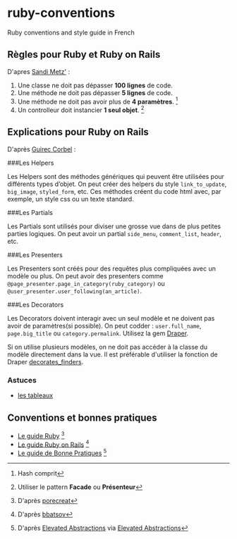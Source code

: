 ruby-conventions
================

Ruby conventions and style guide in French

## Règles pour Ruby et Ruby on Rails

D'apres [Sandi Metz'](http://rubyrogues.com/087-rr-book-clubpractical-object-oriented-design-in-ruby-with-sandi-metz/) :

  1. Une classe ne doit pas dépasser **100 lignes** de code.
  2. Une méthode ne doit pas dépasser **5 lignes** de code.
  3. Une méthode ne doit pas avoir plus de **4 paramètres**. [^1]
  4. Un controlleur doit instancier **1 seul objet**. [^2]

[^1]: Hash comprit
[^2]: Utiliser le pattern **Facade** ou **Présenteur**


## Explications pour Ruby on Rails

D'après [Guirec Corbel](http://gcorbel.github.io/blog/blog/2013/10/12/quand-jutilise-des-helpers-des-partials-des-presenters-et-des-decorators/) :

###Les Helpers

Les Helpers sont des méthodes génériques qui peuvent être utilisées pour différents types d’objet. On peut créer des helpers du style ```link_to_update```, ```big_image```, ```styled_form```, etc. Ces méthodes créent du code html avec, par exemple, un style css ou un texte standard.

###Les Partials

Les Partials sont utilisés pour diviser une grosse vue dans de plus petites parties logiques. On peut avoir un partial ```side_menu```, ```comment_list```, ```header```, etc.

###Les Presenters

Les Presenters sont créés pour des requêtes plus compliquées avec un modèle ou plus. On peut avoir des presenters comme ```@page_presenter.page_in_category(ruby_category)``` ou ```@user_presenter.user_following(an_article)```.

###Les Decorators

Les Decorators doivent interagir avec un seul modèle et ne doivent pas avoir de paramètres(si possible). On peut codder : ```user.full_name```, ```page.big_title``` ou ```category.permalink```. Utilisez la gem [Draper](https://github.com/drapergem/draper).

Si on utilise plusieurs modèles, on ne doit pas accéder à la classe du modèle directement dans la vue. Il est préférable d'utiliser la fonction de Draper [decorates_finders](https://github.com/drapergem/draper#decorated-finders).

### Astuces

* [les tableaux](/array.md)

## Conventions et bonnes pratiques

* [Le guide Ruby](/ruby-style-guide.md) [^3]
* [Le guide Ruby on Rails](/rails-style-guide.md) [^4]
* [Le guide de Bonne Pratiques](/bonnes-pratiques.md) [^5]

[^3]: D'après [porecreat](https://github.com/porecreat/ruby-style-guide/blob/master/README-frFR.md)
[^4]: D'après [bbatsov](https://github.com/bbatsov/rails-style-guide)
[^5]: D'après [Elevated Abstractions](http://elevatedabstractions.wordpress.com/2013/07/20/why-i-avoid-private-methods/) via [Elevated Abstractions](http://elevatedabstractions.wordpress.com/2013/07/20/why-i-avoid-private-methods/)
